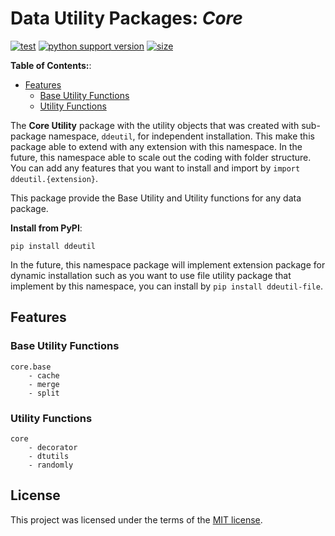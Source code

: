 # Data Utility Packages: _Core_

[![test](https://github.com/korawica/ddeutil/actions/workflows/tests.yml/badge.svg?branch=main)](https://github.com/korawica/ddeutil/actions/workflows/tests.yml)
[![python support version](https://img.shields.io/pypi/pyversions/ddeutil)](https://pypi.org/project/ddeutil/)
[![size](https://img.shields.io/github/languages/code-size/korawica/ddeutil)](https://github.com/korawica/ddeutil)

**Table of Contents:**:

- [Features](#features)
  - [Base Utility Functions](#base-utility-functions)
  - [Utility Functions](#utility-functions)

The **Core Utility** package with the utility objects that was created with
sub-package namespace, `ddeutil`, for independent installation. This make this
package able to extend with any extension with this namespace. In the future,
this namespace able to scale out the coding with folder structure. You can add
any features that you want to install and import by `import ddeutil.{extension}`.

This package provide the Base Utility and Utility functions for any data package.

**Install from PyPI**:

```shell
pip install ddeutil
```

In the future, this namespace package will implement extension package for
dynamic installation such as you want to use file utility package that
implement by this namespace, you can install by `pip install ddeutil-file`.

## Features

### Base Utility Functions

```text
core.base
    - cache
    - merge
    - split
```

### Utility Functions

```text
core
    - decorator
    - dtutils
    - randomly
```

## License

This project was licensed under the terms of the [MIT license](LICENSE).
